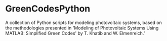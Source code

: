 # GreenCodesPython
A collection of Python scripts for modeling photovoltaic systems, based on the methodologies presented in 'Modeling of Photovoltaic Systems Using MATLAB: Simplified Green Codes' by T. Khatib and W. Elmenreich."
